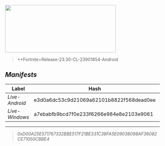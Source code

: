 <div style="pointer-events: none">
  <img style="pointer-events: none" src="https://raw.githubusercontent.com/Tectors/Archive/master/source/dependents/gen.24.10.svg" width="360" height="155">
<div>

 >  
  
  > ++Fortnite+Release-23.30-CL-23901854-Android

## *Manifests*
| Label | Hash | Route |
| - | - | - |
| *Live-Android* | e3d0a6dc53c9d21069a62101b8822f568dead0ee | [THQ10o-nEFRlJd7IVE-lovIXhHUXuw](https://github.com/Tectors/Archive/blob/master/manifests/THQ10o-nEFRlJd7IVE-lovIXhHUXuw.manifest) |
| *Live-Windows* | a7ebabfb9bcd7f0e233f6266e984e8e2103e9061 | [yJzmpr7dX8g0Q2t7vEyYqNfGYXezfg](https://github.com/Tectors/Archive/blob/master/manifests/yJzmpr7dX8g0Q2t7vEyYqNfGYXezfg.manifest) |

---

> *0xD00A25E571767332BBE517F21BE331C38FA5E09038098AF36082CE71050CBBE4*

